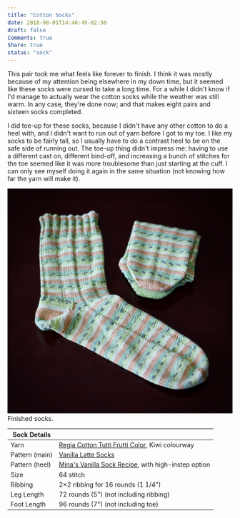 ```yaml
---
title: "Cotton Socks"
date: 2018-08-01T14:46:49-02:30
draft: false
Comments: true
Share: true
status: "sock"
---
```


This pair took me what feels like forever to finish. I think it was mostly because of my attention being elsewhere in my down time, but it seemed like these socks were cursed to take a long time. For a while I didn't know if I'd manage to actually wear the cotton socks while the weather was still warm. In any case, they're done now; and that makes eight pairs and sixteen socks completed.

I did toe-up for these socks, because I didn't have any other cotton to do a heel with, and I didn't want to run out of yarn before I got to my toe. I like my socks to be fairly tall, so I usually have to do a contrast heel to be on the safe side of running out. The toe-up thing didn't impress me: having to use a different cast on, different bind-off, and increasing a bunch of stitches for the toe seemed like it was more troublesome than just starting at the cuff. I can only see myself doing it again in the same situation (not knowing how far the yarn will make it).

![Photo](/post/cotton_socks/Cotton_Socks.jpg) Finished socks.

| Sock Details   |                                                                                                                                       |
|----------------|---------------------------------------------------------------------------------------------------------------------------------------|
| Yarn           | [Regia Cotton Tutti Frutti Color](https://www.ravelry.com/yarns/library/schachenmayr-regia-cotton-tutti-frutti-color), Kiwi colourway |
| Pattern (main) | [Vanilla Latte Socks](https://www.ravelry.com/patterns/library/vanilla-latte-socks)                                                   |
| Pattern (heel) | [Mina's Vanilla Sock Recipe](https://www.ravelry.com/patterns/library/minas-vanilla-sock-recipe), with high-instep option             |
| Size           | 64 stitch                                                                                                                             |
| Ribbing        | 2×2 ribbing for 16 rounds (1 1/4")                                                                                                    |
| Leg Length     | 72 rounds (5") (not including ribbing)                                                                                                |
| Foot Length    | 96 rounds (7") (not including toe)                                                                                                    |
